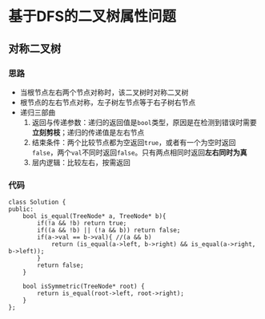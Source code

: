 # 基于DFS的二叉树属性问题

## 对称二叉树

### 思路
* 当根节点左右两个节点对称时，该二叉树时对称二叉树
* 根节点的左右节点对称，左子树左节点等于右子树右节点
* 递归三部曲
  1. 返回与传递参数：递归的返回值是`bool`类型，原因是在检测到错误时需要**立刻剪枝**；递归的传递值是左右节点
  2. 结束条件：两个比较节点都为空返回`true`，或者有一个为空时返回`false`，两个`val`不同时返回`false`。只有两点相同时返回**左右同时为真**
  3. 层内逻辑：比较左右，按需返回
 
### 代码
```
class Solution {
public:
    bool is_equal(TreeNode* a, TreeNode* b){
        if(!a && !b) return true;
        if((a && !b) || (!a && b)) return false;
        if(a->val == b->val){ //(a && b)
            return (is_equal(a->left, b->right) && is_equal(a->right, b->left));
        }
        return false;
    }

    bool isSymmetric(TreeNode* root) {
        return is_equal(root->left, root->right);
    }
};
```
